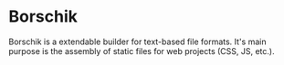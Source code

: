 # Borschik

Borschik is a extendable builder for text-based file formats.
It's main purpose is the assembly of static files for web projects (CSS, JS, etc.).

<!-- Yandex.Metrika counter -->
<img src="//mc.yandex.ru/watch/12831025" style="position:absolute; left:-9999px;" alt="" />
<!-- /Yandex.Metrika counter -->